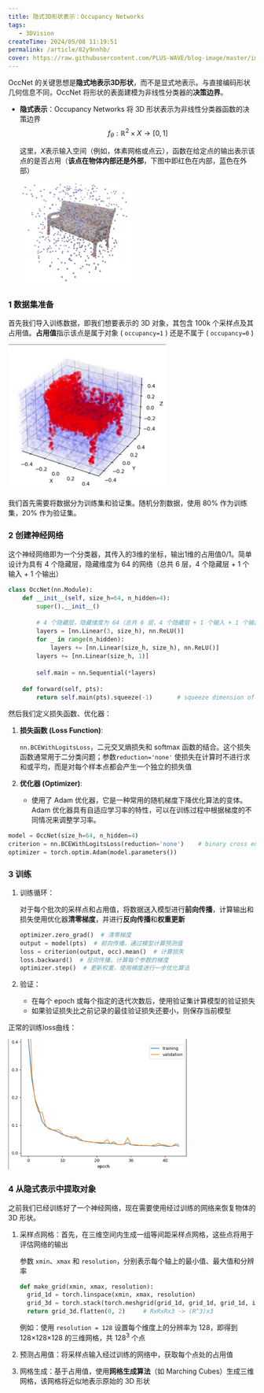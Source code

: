 ```yaml
---
title: 隐式3D形状表示：Occupancy Networks
tags:  
   - 3DVision
createTime: 2024/05/08 11:19:51
permalink: /article/82y9nnhb/
cover: https://raw.githubusercontent.com/PLUS-WAVE/blog-image/master/img/blog/2024-05-08/image-20240508100153121.png
---
```




OccNet 的关键思想是**隐式地表示3D形状**，而不是显式地表示。与直接编码形状几何信息不同，OccNet 将形状的表面建模为非线性分类器的**决策边界**。<!-- more -->

- **隐式表示**：Occupancy Networks 将 3D 形状表示为非线性分类器函数的决策边界
  $$
  f_{\theta} : \mathbb{R}^2 \times X \rightarrow [0,1]
  $$

  这里，$X$​ 表示输入空间（例如，体素网格或点云），函数在给定点的输出表示该点的是否占用（**该点在物体内部还是外部**，下图中即红色在内部，蓝色在外部）

  <img src="https://raw.githubusercontent.com/PLUS-WAVE/blog-image/master/img/blog/2024-05-08/image-20240508100153121.png" alt="image-20240508100153121" style="zoom:67%;" />

### 1 数据集准备

首先我们导入训练数据，即我们想要表示的 3D 对象，其包含 100k 个采样点及其占用值。**占用值**指示该点是属于对象 ( `occupancy=1` ) 还是不属于 ( `occupancy=0` )

<img src="https://raw.githubusercontent.com/PLUS-WAVE/blog-image/master/img/blog/2024-05-08/image-20240508100435255.png" alt="image-20240508100435255" style="zoom:50%;" />

我们首先需要将数据分为训练集和验证集。随机分割数据，使用 80% 作为训练集，20% 作为验证集。

### 2 创建神经网络

这个神经网络即为一个分类器，其传入的3维的坐标，输出1维的占用值0/1。简单设计为具有 4 个隐藏层，隐藏维度为 64 的网络（总共 6 层，4 个隐藏层 + 1 个输入 + 1 个输出）

```python
class OccNet(nn.Module):
    def __init__(self, size_h=64, n_hidden=4):
        super().__init__()
        
        # 4 个隐藏层，隐藏维度为 64（总共 6 层，4 个隐藏层 + 1 个输入 + 1 个输出）
        layers = [nn.Linear(3, size_h), nn.ReLU()]
        for _ in range(n_hidden):
            layers += [nn.Linear(size_h, size_h), nn.ReLU()]
        layers += [nn.Linear(size_h, 1)]
    
        self.main = nn.Sequential(*layers)
    
    def forward(self, pts):
        return self.main(pts).squeeze(-1)       # squeeze dimension of the single output value
```

然后我们定义损失函数、优化器：

1. **损失函数 (Loss Function)**:

   `nn.BCEWithLogitsLoss`，二元交叉熵损失和 softmax 函数的结合。这个损失函数通常用于二分类问题；参数`reduction='none'` 使损失在计算时不进行求和或平均，而是对每个样本点都会产生一个独立的损失值

2. **优化器 (Optimizer)**:

   - 使用了 Adam 优化器，它是一种常用的随机梯度下降优化算法的变体。Adam 优化器具有自适应学习率的特性，可以在训练过程中根据梯度的不同情况来调整学习率。

```python
model = OccNet(size_h=64, n_hidden=4)
criterion = nn.BCEWithLogitsLoss(reduction='none')    # binary cross entropy loss + softmax
optimizer = torch.optim.Adam(model.parameters())
```

### 3 训练

1. 训练循环：

   对于每个批次的采样点和占用值，将数据送入模型进行**前向传播**，计算输出和损失使用优化器**清零梯度**，并进行**反向传播**和**权重更新**

   ```python
   optimizer.zero_grad()  # 清零梯度
   output = model(pts)  # 前向传播，通过模型计算预测值
   loss = criterion(output, occ).mean()  # 计算损失
   loss.backward()  # 反向传播，计算每个参数的梯度
   optimizer.step()  # 更新权重，使用梯度进行一步优化算法
   ```

2. 验证：

   - 在每个 epoch 或每个指定的迭代次数后，使用验证集计算模型的验证损失
   - 如果验证损失比之前记录的最佳验证损失还要小，则保存当前模型

正常的训练loss曲线：

<img src="https://raw.githubusercontent.com/PLUS-WAVE/blog-image/master/img/blog/2024-05-08/image-20240508151543465.png" alt="image-20240508151543465" style="zoom:50%;" />

### 4 从隐式表示中提取对象

之前我们已经训练好了一个神经网络，现在需要使用经过训练的网络来恢复物体的 3D 形状。

1. 采样点网格：首先，在三维空间内生成一组等间距采样点网格，这些点将用于评估网络的输出

   参数 `xmin`、`xmax` 和 `resolution`，分别表示每个轴上的最小值、最大值和分辨率

   ```python
   def make_grid(xmin, xmax, resolution):
     grid_1d = torch.linspace(xmin, xmax, resolution)
     grid_3d = torch.stack(torch.meshgrid(grid_1d, grid_1d, grid_1d, indexing='xy'), -1)
     return grid_3d.flatten(0, 2)     # RxRxRx3 -> (R^3)x3 
   ```

   例如：使用 `resolution = 128` 设置每个维度上的分辨率为 128，即得到 128×128×128 的三维网格，共  $128^3$ 个点

2. 预测占用值：将采样点输入经过训练的网络中，获取每个点处的占用值

3. 网格生成：基于占用值，使用**网格生成算法**（如 Marching Cubes）生成三维网格，该网格将近似地表示原始的 3D 形状